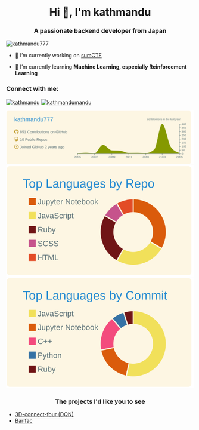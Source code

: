 <h1 align="center">Hi 👋, I'm kathmandu</h1>
<h3 align="center">A passionate backend developer from Japan</h3>


<p align="left"> <img src="https://komarev.com/ghpvc/?username=kathmandu777&label=Profile%20views&color=0e75b6&style=flat" alt="kathmandu777" /> </p>


- 🔭 I’m currently working on [sumCTF](https://sumctf.herokuapp.com/)

- 🌱 I’m currently learning **Machine Learning, especially Reinforcement Learning**

<h3 align="left">Connect with me:</h3>
<p align="left">
<a href="https://dev.to/kathmandu" target="blank"><img align="center" src="https://cdn.jsdelivr.net/npm/simple-icons@3.0.1/icons/dev-dot-to.svg" alt="kathmandu" height="30" width="40" /></a>
<a href="https://twitter.com/kathmandumandu" target="blank"><img align="center" src="https://cdn.jsdelivr.net/npm/simple-icons@3.0.1/icons/twitter.svg" alt="kathmandumandu" height="30" width="40" /></a>
</p>

[![](https://raw.githubusercontent.com/kathmandu777/kathmandu777/master/profile-summary-card-output/solarized/0-profile-details.svg)](https://github.com/vn7n24fzkq/github-profile-summary-cards)
[![](https://raw.githubusercontent.com/kathmandu777/kathmandu777/master/profile-summary-card-output/solarized/1-repos-per-language.svg)](https://github.com/vn7n24fzkq/github-profile-summary-cards)
[![](https://raw.githubusercontent.com/kathmandu777/kathmandu777/master/profile-summary-card-output/solarized/2-most-commit-language.svg)](https://github.com/vn7n24fzkq/github-profile-summary-cards)

<h3 align="center">The projects I'd like you to see</h3>

- [3D-connect-four (DQN)](https://github.com/RLSPfinalTaskGroup/3D-connect4)
- [Barifac](https://github.com/youngeek-0410/Barifac-pre-ver)
